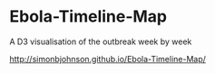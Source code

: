 Ebola-Timeline-Map
==================

A D3 visualisation of the outbreak week by week

http://simonbjohnson.github.io/Ebola-Timeline-Map/
